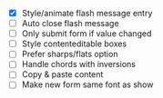 - [x] Style/animate flash message entry
- [ ] Auto close flash message
- [ ] Only submit form if value changed
- [ ] Style contenteditable boxes
- [ ] Prefer sharps/flats option
- [ ] Handle chords with inversions
- [ ] Copy & paste content
- [ ] Make new form same font as show